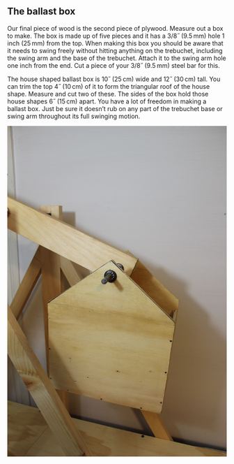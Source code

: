 ## The ballast box
Our final piece of wood is the second piece of plywood. Measure out a box to make. The box is made up of five pieces and it has a 3/8˝ (9.5 mm) hole 1 inch (25 mm) from the top. When making this box you should be aware that it needs to swing freely without hitting anything on the trebuchet, including the swing arm and the base of the trebuchet. Attach it to the swing arm hole one inch from the end. Cut a piece of your 3/8˝ (9.5 mm) steel bar for this. 

The house shaped ballast box is 10˝ (25 cm) wide and 12˝ (30 cm) tall. You can trim the top 4˝ (10 cm) of it to form the triangular roof of the house shape. Measure and cut two of these. The sides of the box hold those house shapes 6˝ (15 cm) apart. You have a lot of freedom in making a ballast box. Just be sure it doesn’t rub on any part of the trebuchet base or swing arm throughout its full swinging motion. 

![Balast Box](images/the-ballast-box.jpg)
